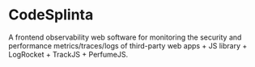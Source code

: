 # CodeSplinta
A frontend observability web software for monitoring the security and performance metrics/traces/logs of third-party web apps + JS library + LogRocket + TrackJS + PerfumeJS.

